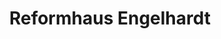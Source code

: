 ---
title: "Reformhaus Engelhardt"
url: /hamburg/reformhaus-engelhardt-blankeneser-bahnhofstrasse/
shop: Bioladen
---
